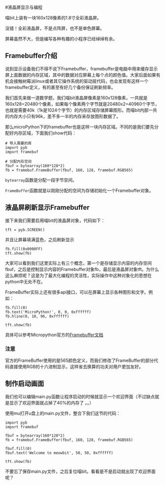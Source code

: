 #液晶屏显示与编程

喵bit上装有一块160x128像素的1.8寸全彩液晶屏。

没错！全彩液晶屏，不是点阵屏，也不是单色屏幕。

屏幕虽然不大，但是编写各种有趣的小程序已经绰绰有余。

## Framebuffer介绍

说到显示设备我们不得不说下Framebuffer，framebuffer是电脑中用来缓存显示屏上面数据的内存区域，其中的数据对应屏幕上每个点的颜色值。大家后面如果有机会接触树莓派linux或者其它操作系统的驱动层代码，也会发现有这样一个framebuffer定义，有的甚至有好几个备份保证刷新频率。

我们首先来做一道数学题，我们喵bit液晶屏像素是160x128像素，一共就是160x128=20480个像素，如果每个像素两个字节就是20480x2=40960个字节，也就是需要40k（1k是1024个字节）的内存区域存储屏幕图形。而喵bit内部一共的内存大小只有96k，差不多一半的内存来存放图形数据了。

那么microPython下的framebuffer也是这样一块内存区域。不同的是我们要先分配好内存区域，下面我们show代码：

	# 导入需要的库
	import pyb
	import framebuf

	# 分配内存空间
	fbuf = bytearray(160*128*2)
	fb = framebuf.FrameBuffer(fbuf, 160, 128, framebuf.RGB565)

`bytearray`函数是分配一段字节空间。

`FrameBuffer`函数就是以刚刚分配的空间为存储初始化一个Framebuffer对象。

## 液晶屏刷新显示Framebuffer

接下来我们需要启用喵bit的液晶屏对象，代码如下：

	tft = pyb.SCREEN()

并且让屏幕填满蓝色，之后刷新显示

	fb.fill(0x0000FF)
	tft.show(fb)

大家可以看到我们这里实际上有三个概念，第一个是存储显示内容的内存空间fbuf，之后是控制显示内容的Framebuffer对象fb，最后是液晶屏对象tft。为什么这么麻烦呢？这是为了最大化编程的灵活性，实际操作中这种对象化的思想在python中无处不在。

FrameBuffer实际上还有很多api接口，可以在屏幕上显示各种图形和文字。例如：

	fb.fill(0)
	fb.text('MicroPython!', 0, 0, 0xffffff)
	fb.hline(0, 10, 96, 0xffffff)

	tft.show(fb)
	
具体可以参考Micropython官方的[Framebuffer文档](https://docs.micropython.org/en/latest/library/framebuf.html)

### 注意

官方的FrameBuffer使用的是565颜色定义，而我们修改了FrameBuffer的部分代码直接使用RGB的十六进制显示，这样省去换算的功夫对用户更加友好。

## 制作启动画面

我们也可以编辑main.py函数让程序启动的时候就显示一个欢迎界面（不过缺点就是显示了欢迎界面就占掉了40%的内存了 。。）

使用mu打开u盘上的main.py文件，整合下我们这节的代码：

	import pyb
	import framebuf

	fbuf = bytearray(160*128*2)
	fb = framebuf.FrameBuffer(fbuf, 160, 128, framebuf.RGB565)

	fbuf.fill(0)
	fbuf.text('Welcome to meowbit', 50, 50, 0xffffff)

	tft.show(fb)

不要忘了保存main.py文件，之后复位喵bit。看看是不是启动就出现了欢迎界面呢？